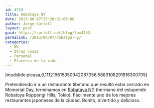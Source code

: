```yaml
---
id: 4733
title: Robataya NY
date: 2013-06-07T15:20:01+00:00
author: Jorge Cortell
layout: post
guid: https://cortell.net/blog/?p=4733
permalink: /2013/06/07/robatya-ny/
categories:
  - NY
  - Otras cosas
  - Personal
  - Placeres de la vida
---
```

[mudslide:picasa,0,111219615350942087056,5883108291816300705]

Pretendiendo ir a un restaurante tibetano que resultó estar cerrado en Memorial Day, terminamos en <a title="https://www.robataya-ny.com" href="https://www.robataya-ny.com" target="_blank">Robataya NY</a> (hermano del estupendo Robatoya Roppongi Hills, Tokio). Fácilmente uno de los mejores restaurantes japoneses de la ciudad. Bonito, divertido y delicioso.